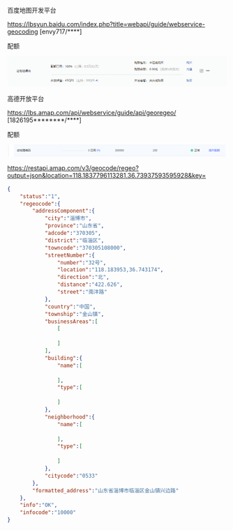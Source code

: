 

百度地图开发平台

https://lbsyun.baidu.com/index.php?title=webapi/guide/webservice-geocoding [envy717/****]

配额

![image-20220720090950912](imgs/逆地理编码/image-20220720090950912.png)



高德开放平台

https://lbs.amap.com/api/webservice/guide/api/georegeo/  [1826195********/****]

配额

![image-20220720091233785](imgs/逆地理编码/image-20220720091233785.png)



https://restapi.amap.com/v3/geocode/regeo?output=json&location=118.1837796113281,36.73937593595928&key=<key>



```json
{
    "status":"1",
    "regeocode":{
        "addressComponent":{
            "city":"淄博市",
            "province":"山东省",
            "adcode":"370305",
            "district":"临淄区",
            "towncode":"370305108000",
            "streetNumber":{
                "number":"32号",
                "location":"118.183953,36.743174",
                "direction":"北",
                "distance":"422.626",
                "street":"南沣路"
            },
            "country":"中国",
            "township":"金山镇",
            "businessAreas":[
                [

                ]
            ],
            "building":{
                "name":[

                ],
                "type":[

                ]
            },
            "neighborhood":{
                "name":[

                ],
                "type":[

                ]
            },
            "citycode":"0533"
        },
        "formatted_address":"山东省淄博市临淄区金山镇兴边路"
    },
    "info":"OK",
    "infocode":"10000"
}
```

